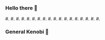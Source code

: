 ### Hello there 👋
#.
#.
#.
#.
#.
#.
#.
#.
#.
#.
#.
#.
#.
#.
#.
#.
#.
#.
### General Kenobi 🤖

<!--
**papermechanics/papermechanics** is a ✨ _special_ ✨ repository because its `README.md` (this file) appears on your GitHub profile.

Here are some ideas to get you started:

- 🔭 I’m currently working on ...
- 🌱 I’m currently learning ...
- 👯 I’m looking to collaborate on ...
- 🤔 I’m looking for help with ...
- 💬 Ask me about ...
- 📫 How to reach me: ...
- 😄 Pronouns: ...
- ⚡ Fun fact: ...
-->


